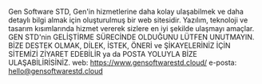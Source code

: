 Gen Software STD, Gen'in hizmetlerine daha kolay ulaşabilmek ve daha detaylı bilgi almak için oluşturulmuş bir web sitesidir.
Yazılım, teknoloji ve tasarım kısımlarında hizmet vererek sizlere en iyi şekilde ulaşmayı amaçlar.
GEN STD'nin GELİŞTİRME SÜRECİNDE OLDUĞUNU LÜTFEN UNUTMAYIN.
BİZE DESTEK OLMAK, DİLEK, İSTEK, ÖNERİ ve ŞİKAYELERİNİZ İÇİN SİTEMİZİ ZİYARET EDEBİLİR ya da POSTA YOLUYLA BİZE ULAŞABİLİRİSİNİZ.
web: https://www.gensoftwarestd.cloud/
e-posta: hello@gensoftwarestd.cloud
